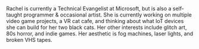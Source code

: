 Rachel is currently a Technical Evangelist at Microsoft, but is also a self-taught programmer & occasional artist. She is currently working on multiple video game projects, a VR cat cafe, and thinking about what IoT devices she can build for her two black cats. Her other interests include glitch art, 80s horror, and indie games. Her aesthetic is fog machines, laser lights, and broken VHS tapes.